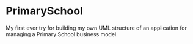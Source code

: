 # PrimarySchool
My first ever try for building my own UML structure of an application for managing a Primary School business model.

